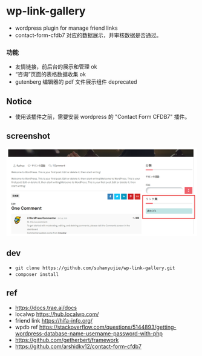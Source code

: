 # wp-link-gallery

- wordpress plugin for manage friend links
- contact-form-cfdb7 对应的数据展示，并审核数据是否通过。
### 功能
- 友情链接，前后台的展示和管理 ok
- “咨询”页面的表格数据收集 ok
- gutenberg 编辑器的 pdf 文件展示组件 deprecated

## Notice

- 使用该插件之前，需要安装 wordpress 的 "Contact Form CFDB7" 插件。

## screenshot

![](./docs/img1/friend-link-show-1.png)

## dev

- `git clone https://github.com/suhanyujie/wp-link-gallery.git`
- `composer install`

## ref

- https://docs.trae.ai/docs
- localwp https://hub.localwp.com/
- friend link https://hifa-info.org/
- wpdb ref https://stackoverflow.com/questions/5144893/getting-wordpress-database-name-username-password-with-php
- https://github.com/getherbert/framework
- https://github.com/arshidkv12/contact-form-cfdb7
